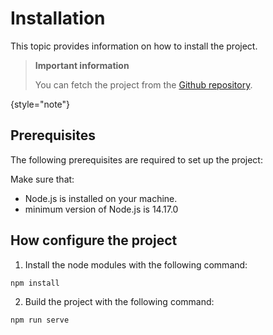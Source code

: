 # Installation

This topic provides information on how to install the project.

> **Important information**
>
> You can fetch the project from the [Github repository](https://github.com/fixdsj/MoneyMinderWeb.git).
>
{style="note"}

## Prerequisites

The following prerequisites are required to set up the project:

Make sure that:
- Node.js is installed on your machine.
- minimum version of Node.js is 14.17.0

## How configure the project

1. Install the node modules with the following command:

```bash
npm install
```

2. Build the project with the following command:

```bash
npm run serve
```

